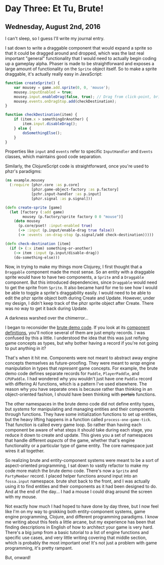 Day Three: Et Tu, Brute!
========================

Wednesday, August 2nd, 2016
---------------------------

I can't sleep, so I guess I'll write my journal entry.

I sat down to write a draggable component that would expand a sprite so that it could be dragged around
and dropped, which was the last real important "general" functionality that I would need to actually
begin coding up a gameplay alpha. Phaser is made to be straightforward and exposes a large amount of
functionality on the `Sprite` object itself. So to make a sprite draggable, it's actually really easy
in JavaScript:

```javascript
function createSprite() {
    var mousey = game.add.sprite(0, 0, 'mouse');
    mousey.inputEnabled = true;
    mousey.input.enableDrag(false, true); // Drag from click-point, bring sprite to top
    mousey.events.onDragStop.add(checkDestination);
}

function checkDestination(item) {
    if (item.x > somethingOrAnother) {
        item.input.disableDrag();
    } else {
        doSomethingElse();
    }
}
```

Properties like `input` and `events` refer to specific `InputHandler` and `Events` classes, which
maintains good code separation.

Similarly, the ClojureScript code is straightforward, once you're used to phzr's paradigms:

```clojure
(ns example.mousey
  (:require [phzr.core :as p.core]
            [phzr.game-object-factory :as p.factory]
            [pzhr.input-handler :as p.input]
            [phzr.signal :as p.signal]))

(defn create-sprite [game]
  (let [factory (:add game)
        mousey (p.factory/sprite factory 0 0 "mouse")]
    (doto mousey
      (p.core/pset! :input-enabled true)
      (-> :input (p.input/enable-drag true false))
      (-> :events :on-drag-stop (p.signal/add check-destination)))))

(defn check-destination [item]
  (if (> (:x item) something-or-another)
    (-> item :input (p.input/disable-drag))
    (do-something-else)))
```

Now, in trying to make my things more Clojurey, I first thought that a `Draggable` component made the most
sense. So an entity with a draggable sprite would have to have two components, a `Sprite` and a `Draggable`
component. But this introduced dependencies, since `Draggable` would need to get the sprite from `Sprite`.
It also became hard for me to see how I would be able to toggle a sprite's draggability easily. I would
need to be able to edit the phzr sprite object both during Create and Update. However, under my design,
I didn't keep track of the phzr sprite object after Create. There was no way to get it back during Update.

A darkness warshed over the chimerror...

I began to reconsider the [brute demo code](https://github.com/markmandel/brute-play-pong). If you look
at its [component definitions](https://github.com/markmandel/brute-play-pong/blob/master/desktop/src-common/brute_play_pong/component.clj),
you'll notice several of them are just empty records. I was confused by this a little. I understood the
idea that this was just reifying game concepts as types, but why bother having a record if you're not
going to put anything in it?

That's when it hit me. Components were not meant to abstract away engine concepts themselves as
future-proofing. They were meant to *wrap* engine manipulation in types that *represent* game concepts.
For example, the brute demo code defines separate records for `Paddle`, `PlayerPaddle`, and `CPUPaddle`.
I had wondered why you wouldn't just have one `Paddle` record with differing AI functions, which is a
pattern I've used elsewhere. The reason why you have separate ones is because rather than thinking in an
object-oriented fashion, I should have been thinking with ~~portals~~ functions.

The other namespaces in the brute demo code did not define entity types, but *systems* for manipulating and
managing entities and their components through functions. They have some initialization functions to set
up entities, but the heavy lifting happens in a function called `process-one-game-tick`. That function is
called every game loop. So rather than having each component be aware of what steps it should take during
each stage, you reduce it down to create and update. This gives you a set of namespaces that handle
different *aspects* of the game, whether that's engine functionality or a particular type of game entity.
The core namespace just wires it all together.

So realizing brute and entity-component systems were meant to be a sort of aspect-oriented programming,
I sat down to vastly refactor to make my code more match the brute demo code. There's now a `Sprite` and
`PartyMember` record. I placed helper functions around input into an `fossa.input` namespace. brute shot
back to the front, and I was actually using it to find entities and their components as it had been
designed to do. And at the end of the day... I had a mouse I could drag around the screen with my mouse.

Not exactly how much I had hoped to have done by day three, but I now feel like I'm on my way to grokking
both entity-component systems, game engine programming, Clojure, and different programming paradigms. I
know me writing about this feels a little arcane, but my experience has been that finding descriptions in
English of how to architect your game is very hard. There's a big jump from a basic tutorial to a list of
engine functions and specific use cases, and very little writing covering that middle section, which is
probably the most important one! It's not just a problem with game programming, it's pretty rampant.

But, onward!
